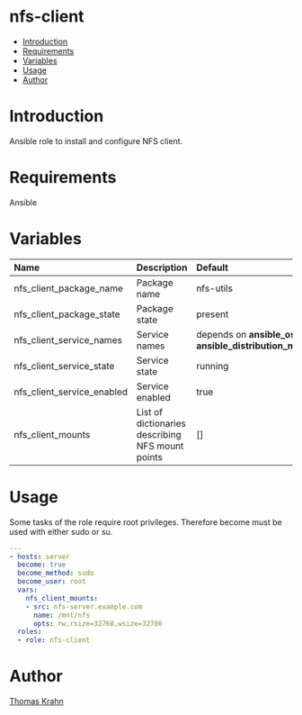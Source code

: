 nfs-client
==========
- [Introduction](#introduction)
- [Requirements](#requirements)
- [Variables](#variables)
- [Usage](#usage)
- [Author](#author)

# Introduction

Ansible role to install and configure NFS client.

# Requirements

Ansible

# Variables

| Name | Description | Default |
|:-----|:------------|:--------|
| nfs_client_package_name | Package name | nfs-utils |
| nfs_client_package_state | Package state | present |
| nfs_client_service_names | Service names | depends on __ansible_os_family__ and __ansible_distribution_major_version__ |
| nfs_client_service_state | Service state | running |
| nfs_client_service_enabled | Service enabled | true |
| nfs_client_mounts | List of dictionaries describing NFS mount points | [] |

# Usage
Some tasks of the role require root privileges. Therefore become must be used
with either sudo or su.

```yaml
---
- hosts: server
  become: true
  become_method: sudo
  become_user: root
  vars:
    nfs_client_mounts:
    - src: nfs-server.example.com
      name: /mnt/nfs
      opts: rw,rsize=32768,wsize=32786
  roles:
  - role: nfs-client
```

# Author

[Thomas Krahn](mailto:ntbc@gmx.net)
